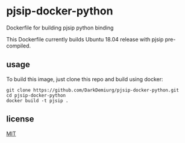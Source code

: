 # pjsip-docker-python

Dockerfile for building pjsip python binding

This Dockerfile currently builds Ubuntu 18.04 release with pjsip pre-compiled.

## usage

To build this image, just clone this repo and build using docker:

    git clone https://github.com/DarkDemiurg/pjsip-docker-python.git
    cd pjsip-docker-python
    docker build -t pjsip .

## license

[MIT](https://github.com/DarkDemiurg/pjsip-docker-python/blob/master/LICENSE)

